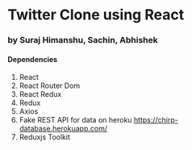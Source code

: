 # Twitter Clone using React
### by Suraj Himanshu, Sachin, Abhishek

#### Dependencies

1. React
2. React Router Dom
3. React Redux
4. Redux
5. Axios
6. Fake REST API for data on heroku https://chirp-database.herokuapp.com/
7. Reduxjs Toolkit
